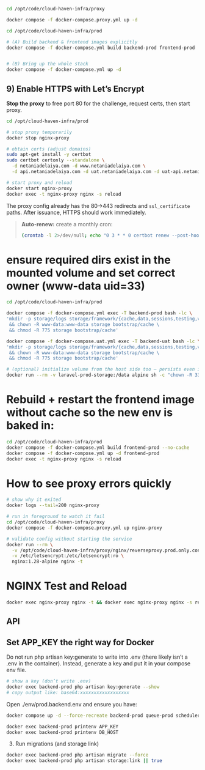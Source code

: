 ```bash
cd /opt/code/cloud-haven-infra/proxy

docker compose -f docker-compose.proxy.yml up -d

```
```bash
cd /opt/code/cloud-haven-infra/prod

# (A) Build backend & frontend images explicitly
docker compose -f docker-compose.yml build backend-prod frontend-prod


# (B) Bring up the whole stack
docker compose -f docker-compose.yml up -d
```


## 9) Enable HTTPS with Let’s Encrypt
**Stop the proxy** to free port 80 for the challenge, request certs, then start proxy.
```bash
cd /opt/cloud-haven-infra/prod

# stop proxy temporarily
docker stop nginx-proxy

# obtain certs (adjust domains)
sudo apt-get install -y certbot
sudo certbot certonly --standalone \
  -d netaniadelaiya.com -d www.netaniadelaiya.com \
  -d api.netaniadelaiya.com -d uat.netaniadelaiya.com -d uat-api.netaniadelaiya.com

# start proxy and reload
docker start nginx-proxy
docker exec -t nginx-proxy nginx -s reload
```
The proxy config already has the 80→443 redirects and `ssl_certificate` paths. After issuance, HTTPS should work immediately.

> **Auto‑renew:** create a monthly cron:
> ```bash
> (crontab -l 2>/dev/null; echo "0 3 * * 0 certbot renew --post-hook 'docker exec nginx-proxy nginx -s reload' >/var/log/certbot-renew.log 2>&1") | crontab -
> ```


# ensure required dirs exist in the mounted volume and set correct owner (www-data uid=33)
```bash
cd /opt/code/cloud-haven-infra/prod

docker compose -f docker-compose.yml exec -T backend-prod bash -lc \
'mkdir -p storage/logs storage/framework/{cache,data,sessions,testing,views} bootstrap/cache \
 && chown -R www-data:www-data storage bootstrap/cache \
 && chmod -R 775 storage bootstrap/cache'

docker compose -f docker-compose.uat.yml exec -T backend-uat bash -lc \
'mkdir -p storage/logs storage/framework/{cache,data,sessions,testing,views} bootstrap/cache \
 && chown -R www-data:www-data storage bootstrap/cache \
 && chmod -R 775 storage bootstrap/cache'

# (optional) initialize volume from the host side too — persists even if the container is recreated
docker run --rm -v laravel-prod-storage:/data alpine sh -c "chown -R 33:33 /data && chmod -R 775 /data"
```

# Rebuild + restart the frontend image without cache so the new env is baked in:
```bash
cd /opt/code/cloud-haven-infra/prod
docker compose -f docker-compose.yml build frontend-prod --no-cache
docker compose -f docker-compose.yml up -d frontend-prod
docker exec -t nginx-proxy nginx -s reload
```

# How to see proxy errors quickly
```bash
# show why it exited
docker logs --tail=200 nginx-proxy

# run in foreground to watch it fail
cd /opt/code/cloud-haven-infra/proxy
docker compose -f docker-compose.proxy.yml up nginx-proxy

# validate config without starting the service
docker run --rm \
  -v /opt/code/cloud-haven-infra/proxy/nginx/reverseproxy.prod.only.conf:/etc/nginx/conf.d/default.conf:ro \
  -v /etc/letsencrypt:/etc/letsencrypt:ro \
  nginx:1.28-alpine nginx -t

```

# NGINX Test and Reload
```bash
docker exec nginx-proxy nginx -t && docker exec nginx-proxy nginx -s reload
```


## API

## Set APP_KEY the right way for Docker
Do not run php artisan key:generate to write into .env (there likely isn’t a .env in the container).
Instead, generate a key and put it in your compose env file.

```bash
# show a key (don’t write .env)
docker exec backend-prod php artisan key:generate --show
# copy output like: base64:xxxxxxxxxxxxxxxxxx
```
Open ./env/prod.backend.env and ensure you have:

```bash
docker compose up -d --force-recreate backend-prod queue-prod scheduler-prod

docker exec backend-prod printenv APP_KEY
docker exec backend-prod printenv DB_HOST
```

3) Run migrations (and storage link)
```bash
docker exec backend-prod php artisan migrate --force
docker exec backend-prod php artisan storage:link || true
```
